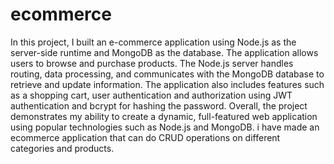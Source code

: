 # ecommerce
In this project, I built an e-commerce application using Node.js as the server-side runtime and MongoDB as the database. The application allows users 
to browse and purchase products. The Node.js server handles routing, data processing, and communicates with the MongoDB database to retrieve 
and update information. The application also includes features such as a shopping cart, user authentication and authorization using JWT 
authentication and bcrypt for hashing the password. Overall, the project demonstrates my ability to create a dynamic, full-featured web application 
using popular technologies such as Node.js and MongoDB. i have made an ecommerce application that can do CRUD operations on different 
categories and products.
